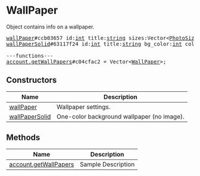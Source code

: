 # WallPaper

Object contains info on a wallpaper.

<pre>
<a href="../constructor/wallPaper">wallPaper</a>#ccb03657 id:<a href="../type/int.md">int</a> title:<a href="../type/string.md">string</a> sizes:Vector&lt;<a href="../type/PhotoSize.md">PhotoSize</a>&gt; color:<a href="../type/int.md">int</a> = <a href="../type/WallPaper.md">WallPaper</a>;
<a href="../constructor/wallPaperSolid">wallPaperSolid</a>#63117f24 id:<a href="../type/int.md">int</a> title:<a href="../type/string.md">string</a> bg_color:<a href="../type/int.md">int</a> color:<a href="../type/int.md">int</a> = <a href="../type/WallPaper.md">WallPaper</a>;

---functions---
<a href="../method/account.getWallPapers">account.getWallPapers</a>#c04cfac2 = Vector&lt;<a href="../type/WallPaper.md">WallPaper</a>&gt;;
</pre>

## Constructors

| Name | Description |
|------|-------------|
| [wallPaper](../constructor/wallPaper.md) | Wallpaper settings. |
| [wallPaperSolid](../constructor/wallPaperSolid.md) | One-color background wallpaper (no image). |

## Methods

| Name | Description |
|------|-------------|
| [account.getWallPapers](../method/account.getWallPapers.md) | Sample Description |
